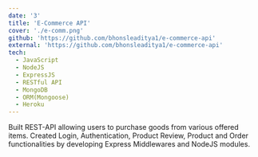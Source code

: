 ```yaml
---
date: '3'
title: 'E-Commerce API'
cover: './e-comm.png'
github: 'https://github.com/bhonsleaditya1/e-commerce-api'
external: 'https://github.com/bhonsleaditya1/e-commerce-api'
tech:
  - JavaScript
  - NodeJS
  - ExpressJS
  - RESTful API
  - MongoDB
  - ORM(Mongoose)
  - Heroku
---
```


Built REST-API allowing users to purchase goods from various offered items. Created Login, Authentication, Product Review, Product and Order functionalities by developing Express Middlewares and NodeJS modules.
